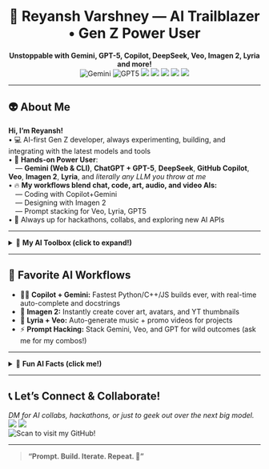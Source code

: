 <h1 align="center">🤖 Reyansh Varshney — AI Trailblazer • Gen Z Power User</h1>
<p align="center">
  <b>Unstoppable with Gemini, GPT-5, Copilot, DeepSeek, Veo, Imagen 2, Lyria and more!</b> <br>
  <img src="https://img.shields.io/badge/Gemini-AI-00BCD4?style=flat-square&logo=google" alt="Gemini" />
  <img src="https://img.shields.io/badge/OpenAI-GPT5-10a37f?style=flat-square&logo=openai&logoColor=white" alt="GPT5" />
  <img src="https://img.shields.io/badge/DeepSeek-Pro-blue?style=flat" />
  <img src="https://img.shields.io/badge/Copilot-GitHub-darkviolet?logo=github" />
  <img src="https://img.shields.io/badge/Imagen2-Art-orange?logo=google" />
  <img src="https://img.shields.io/badge/Veo-Video-cyan?logo=youtube" />
  <img src="https://img.shields.io/badge/Lyria-Music-yellow?logo=spotify" />
</p>

---

## 👽 About Me

**Hi, I’m Reyansh!**  
• 💻 AI-first Gen Z developer, always experimenting, building, and integrating with the latest models and tools  
• 🚀 **Hands-on Power User**:  
 — <b>Gemini (Web & CLI)</b>, <b>ChatGPT + GPT-5</b>, <b>DeepSeek</b>, <b>GitHub Copilot</b>, <b>Veo</b>, <b>Imagen 2</b>, <b>Lyria</b>, and *literally any LLM you throw at me*  
• 🔥 **My workflows blend chat, code, art, audio, and video AIs:**  
 — Coding with Copilot+Gemini  
 — Designing with Imagen 2  
 — Prompt stacking for Veo, Lyria, GPT5  
• 👾 Always up for hackathons, collabs, and exploring new AI APIs

---

<details>
<summary>🧰 <b>My AI Toolbox (click to expand!)</b></summary>

| Tool             | Uses                                      |
|------------------|-------------------------------------------|
| Gemini CLI/Web   | Ninja-level prompts, scripting, writing   |
| ChatGPT / GPT-5  | Everything: code, content, automation     |
| DeepSeek         | Advanced info retrieval, research, code   |
| GitHub Copilot   | Code, PRs, docs—all with AI speed!        |
| Imagen 2, Veo    | Art, images, stunning AI videos           |
| Lyria            | Generative music & fun AI beats           |
| ...and more!     | Try me 😎                                 |
</details>

---

## 🤖 Favorite AI Workflows

- 👨‍💻 <b>Copilot + Gemini:</b> Fastest Python/C++/JS builds ever, with real-time auto-complete and docstrings
- 🎨 <b>Imagen 2:</b> Instantly create cover art, avatars, and YT thumbnails
- 🎵 <b>Lyria + Veo:</b> Auto-generate music + promo videos for projects
- ⚡ <b>Prompt Hacking:</b> Stack Gemini, Veo, and GPT for wild outcomes (ask me for my combos!)

---

<details>
<summary>🎉 <b>Fun AI Facts (click me!)</b></summary>

- 🧠 My best friend is an LLM (not joking).
- 🤝 Probably prompted more bots than people.
- 😅 Debug with coffee... and AI-generated lofi.
- 💬 Favorite mood: “Just one more API call.”
</details>

---

## 📞 Let’s Connect & Collaborate!
*DM for AI collabs, hackathons, or just to geek out over the next big model.*  
<a href="mailto:coderreyansh@gmail.com"><img src="https://img.shields.io/badge/Gmail-coderreyansh@gmail.com-red?style=flat-square&logo=gmail"></a>
<a href="mailto:2017083_iiib@basavainternational.onmicrosoft.com"><img src="https://img.shields.io/badge/School%20Contact-BIS-blue?style=flat-square&logo=microsoft"></a>
<br>
<img src="https://api.qrserver.com/v1/create-qr-code/?size=120x120&data=https://github.com/Reyansh-Varshney" alt="Scan to visit my GitHub!" />

---

> <b>“Prompt. Build. Iterate. Repeat. 👾”</b>

